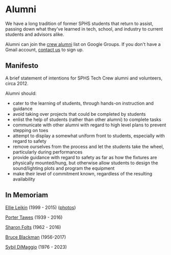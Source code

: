 <!-- title: Alumni -->
<!-- categories: pages -->
<!-- tags: alumni -->
<!-- published: 2017-06-06T22:30:00-05:00 -->
<!-- updated: 2023-08-29T08:35:00-05:00 -->
<!-- summary: We have a long tradition of former students that return to assist, passing down what they've learned in tech, school, and industry to current students and advisors alike. -->

# Alumni

We have a long tradition of former SPHS students that return to assist, passing down what they've learned in tech, school, and industry to current students and advisors alike.

Alumni can join the [crew alumni](https://groups.google.com/forum/#!forum/crew-alumni) list on Google Groups. If you don't have a Gmail account, [contact us](contact.html) to sign up.

## Manifesto

A brief statement of intentions for SPHS Tech Crew alumni and volunteers, circa 2012.
 
Alumni should:

* cater to the learning of students, through hands-on instruction and guidance
* avoid taking over projects that could be completed by students
* enlist the help of students (rather than other alumni) to complete tasks
* communicate with other alumni with regard to high level plans to prevent stepping on toes
* attempt to display a somewhat uniform front to students, especially with regard to safety
* remove ourselves from the process and let the students take the wheel, particularly during performances
* provide guidance with regard to safety as far as how the fixtures are physically mounted/hung, but otherwise allow students to design the sound/lighting plots and program the equipment
* make their level of commitment known, regardless of the resulting availability

## In Memoriam

[Ellie Leikin](https://www.barrancofuneralhome.com/obituary/3410129) (1999 - 2015) ([photos](https://www.flickr.com/photos/techmsg/sets/72157664209740835))

[Porter Tawes](https://www.barrancofuneralhome.com/obituary/3601974) (1939 - 2016)

[Sharon Folts](https://www.barrancofuneralhome.com/obituary/3944780) (1962 - 2016)

[Bruce Blackman](https://www.legacy.com/us/obituaries/capitalgazette/name/bruce-blackman-obituary?id=16458254) (1956-2017)

[Sybil DiMaggio](https://www.singletonfuneralhome.com/obituary/Sybil-DiMaggio) (1976 - 2023)

<!-- EOF -->

